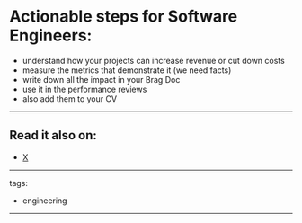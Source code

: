 
# Actionable steps for Software Engineers:

- understand how your projects can increase revenue or cut down costs
- measure the metrics that demonstrate it (we need facts)
- write down all the impact in your Brag Doc
- use it in the performance reviews
- also add them to your CV

---

## Read it also on:

- [X](https://x.com/bruncanepa/status/1870526628532715773)

---

tags:

- engineering

---